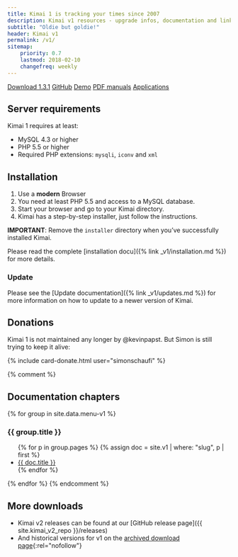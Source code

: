 ```yaml
---
title: Kimai 1 is tracking your times since 2007
description: Kimai v1 resources - upgrade infos, documentation and links
subtitle: "Oldie but goldie!"
header: Kimai v1
permalink: /v1/
sitemap:
    priority: 0.7
    lastmod: 2018-02-10
    changefreq: weekly
---
```

<a href="{{ site.kimai_v1_repo }}/releases/download/1.3.1/kimai_1.3.1.zip" class="btn btn-primary"><i class="fas fa-download"></i> Download 1.3.1</a>
<a href="{{ site.kimai_v1_repo }}" class="btn btn-primary"><i class="fab fa-github"></i> GitHub</a>
<a href="demo.html" class="btn btn-primary"><i class="fas fa-desktop"></i> Demo</a>
<a href="https://github.com/kimai/manuals/" class="btn btn-primary"><i class="fas fa-book"></i> PDF manuals</a>
<a href="{% link _v1/apps.md %}" class="btn btn-primary"><i class="fas fa-cubes"></i> Applications</a>

## Server requirements

Kimai 1 requires at least: 

- MySQL 4.3 or higher
- PHP 5.5 or higher
- Required PHP extensions: `mysqli`, `iconv` and `xml`

## Installation

1. Use a **modern** Browser
2. You need at least PHP 5.5 and access to a MySQL database.
3. Start your browser and go to your Kimai directory.
4. Kimai has a step-by-step installer, just follow the instructions.

**IMPORTANT**: Remove the `installer` directory when you’ve successfully installed Kimai.

Please read the complete [installation docu]({% link _v1/installation.md %}) for more details.

### Update

Please see the [Update documentation]({% link _v1/updates.md %}) for more information on how to update to a newer version of Kimai.

## Donations

Kimai 1 is not maintained any longer by @kevinpapst. But Simon is still trying to keep it alive:

{% include card-donate.html user="simonschaufi" %}

{% comment %}
## Documentation chapters

{% for group in site.data.menu-v1 %}
<h3>{{ group.title }}</h3>
<ul>
    {% for p in group.pages %}
    {% assign doc = site.v1 | where: "slug", p | first %}
    <li><a href="{{ doc.url }}">{{ doc.title }}</a></li>
    {% endfor %}
</ul>
{% endfor %}
{% endcomment %}

## More downloads

- Kimai v2 releases can be found at our [GitHub release page]({{ site.kimai_v2_repo }}/releases)
- And historical versions for v1 on the [archived download page](https://sourceforge.net/projects/kimai/files/){:rel="nofollow"}
